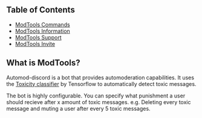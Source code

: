 ## Table of Contents
- [ModTools Commands](./COMMANDS.md)
- [ModTools Information](./PERFORMANCE.md)
- [ModTools Support](#newPrefix)
- [ModTools Invite](#commands)

## What is ModTools?

Automod-discord is a bot that provides automoderation capabilities. It uses the [Toxicity classifier](https://github.com/tensorflow/tfjs-models/tree/master/toxicity) by Tensorflow to automatically detect toxic messages.

The bot is highly configurable. You can specify what punishment a user should recieve after x amount of toxic messages. e.g. Deleting every toxic message and muting a user after every 5 toxic messages.
